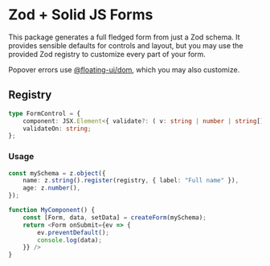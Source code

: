 # Zod + Solid JS Forms

This package generates a full fledged form from just a Zod schema. It provides
sensible defaults for controls and layout, but you may use the provided Zod
registry to customize every part of your form.

Popover errors use [@floating-ui/dom](https://floating-ui.com/docs/tutorial),
which you may also customize.

## Registry
```ts
type FormControl = {
    component: JSX.Element<{ validate?: ( v: string | number | string[] | undefined) => string[] | undefined;}>;
    validateOn: string;
};
```

### Usage
```ts
const mySchema = z.object({
    name: z.string().register(registry, { label: "Full name" }),
    age: z.number(),
});

function MyComponent() {
    const [Form, data, setData] = createForm(mySchema);
    return <Form onSubmit={ev => {
        ev.preventDefault();
        console.log(data);
    }} />
}

```
